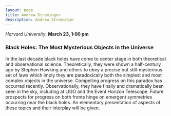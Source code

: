 ```yaml
---
layout: page
title: Andrew Strominger 
description: Andrew Strominger 
---
```


*Harvard University*, **March 23, 1:00 pm**

### Black Holes: The Most Mysterious Objects in the Universe
 
In the last decade black holes have come to center stage in both
theoretical and observational science. Theoretically, they were shown a
half-century ago by Stephen Hawking and others to obey a precise but
still-mysterious set of laws which imply they are paradoxically both the
simplest and most complex objects in the universe. Compelling progress on this
paradox has occurred recently. Observationally, they have finally and
dramatically been seen in the sky, including at LIGO and the Event Horizon
Telescope. Future prospects for progress on both fronts hinge on emergent
symmetries occurring near the black holes. An elementary presentation of aspects
of these topics and their interplay will be given.
